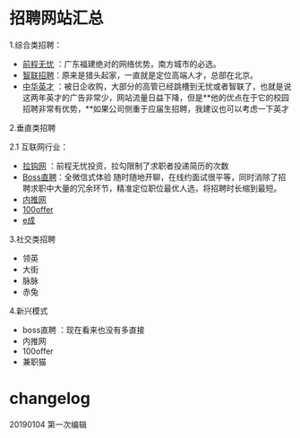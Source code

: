 # 招聘网站汇总
1.综合类招聘：
- [前程无忧](https://www.51job.com/) ：广东福建绝对的网络优势，南方城市的必选。
- [智联招聘](https://www.zhaopin.com/)：原来是猎头起家，一直就是定位高端人才，总部在北京。
- [中华英才](https://www.chinahr.com/home/sz/) ：被日企收购，大部分的高管已经跳槽到无忧或者智联了，也就是说这两年英才的广告非常少，网站流量日益下降，但是**他的优点在于它的校园招聘非常有优势，**如果公司侧重于应届生招聘，我建议也可以考虑一下英才

2.垂直类招聘

2.1 互联网行业：
- [拉钩网](https://www.lagou.com/) ：前程无忧投资，拉勾限制了求职者投递简历的次数
- [Boss直聘]()：全微信式体验 随时随地开聊，在线约面试很平等，同时消除了招聘求职中大量的冗余环节，精准定位职位最优人选，将招聘时长缩到最短。
- [内推网]()
- [100offer]()
- [e成]()

3.社交类招聘
- 领英
- 大街
- 脉脉
- 赤兔

4.新兴模式
- boss直聘 ：现在看来也没有多直接
- 内推网
- 100offer
- 兼职猫

# changelog
20190104 第一次编辑

